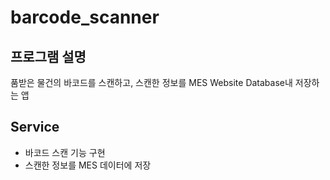 # barcode_scanner

## 프로그램 설명 
품받은 물건의 바코드를 스캔하고, 스캔한 정보를 MES Website Database내 저장하는 앱 

## Service 
* 바코드 스캔 기능 구현
* 스캔한 정보를 MES 데이터에 저장
